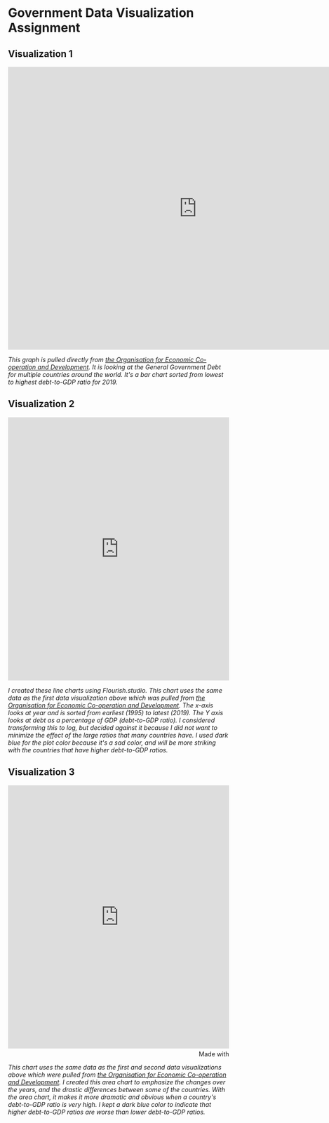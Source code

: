 
# Government Data Visualization Assignment

## Visualization 1

<iframe src="https://data.oecd.org/chart/6S4n" width="860" height="645" style="border: 0" mozallowfullscreen="true" webkitallowfullscreen="true" allowfullscreen="true"><a href="https://data.oecd.org/chart/6S4n" target="_blank">OECD Chart: General government debt, Total, % of GDP, Annual, 2019</a></iframe>

*This graph is pulled directly from [the Organisation for Economic Co-operation and Development](https://data.oecd.org/gga/general-government-debt.htm). It is looking at the General Government Debt for multiple countries around the world. It's a bar chart sorted from lowest to highest debt-to-GDP ratio for 2019.*

## Visualization 2

<iframe src='https://flo.uri.sh/visualisation/11692774/embed' title='Interactive or visual content' class='flourish-embed-iframe' frameborder='0' scrolling='no' style='width:100%;height:600px;' sandbox='allow-same-origin allow-forms allow-scripts allow-downloads allow-popups allow-popups-to-escape-sandbox allow-top-navigation-by-user-activation'></iframe>

*I created these line charts using Flourish.studio. This chart uses the same data as the first data visualization above which was pulled from [the Organisation for Economic Co-operation and Development](https://data.oecd.org/gga/general-government-debt.htm). The x-axis looks at year and is sorted from  earliest (1995) to latest (2019). The Y axis looks at debt as a percentage of GDP (debt-to-GDP ratio). I considered transforming this to log, but decided against it because I did not want to minimize the effect of the large ratios that many countries have. I used dark blue for the plot color because it's a sad color, and will be more striking with the countries that have higher debt-to-GDP ratios.*

## Visualization 3

<iframe src='https://flo.uri.sh/visualisation/11702884/embed' width="860" height="645" title='Interactive or visual content' class='flourish-embed-iframe' frameborder='0' scrolling='no' style='width:100%;height:600px;' sandbox='allow-same-origin allow-forms allow-scripts allow-downloads allow-popups allow-popups-to-escape-sandbox allow-top-navigation-by-user-activation'></iframe><div style='width:100%!;margin-top:4px!important;text-align:right!important;'><a class='flourish-credit' href='https://public.flourish.studio/visualisation/11702884/?utm_source=embed&utm_campaign=visualisation/11702884' target='_top' style='text-decoration:none!important'><img alt='Made with Flourish' src='https://public.flourish.studio/resources/made_with_flourish.svg' style='width:105px!important;height:16px!important;border:none!important;margin:0!important;'> </a></div>

*This chart uses the same data as the first and second data visualizations above which were pulled from [the Organisation for Economic Co-operation and Development](https://data.oecd.org/gga/general-government-debt.htm). I created this area chart to emphasize the changes over the years, and the drastic differences between some of the countries. With the area chart, it makes it more dramatic and obvious when a country's debt-to-GDP ratio is very high. I kept a dark blue color to indicate that higher debt-to-GDP ratios are worse than lower debt-to-GDP ratios.*

